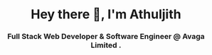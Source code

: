 <h1 align="center">Hey there 👋, I'm Athuljith</h1>
<h3 align="center">Full Stack Web Developer & Software Engineer @ <a style="text-decoration:none" href="https://www.avaga.one/" target="blank">Avaga Limited</a> .</h3>
